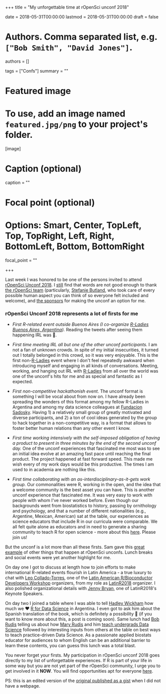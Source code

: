 +++
title = "My unforgettable time at rOpenSci unconf 2018"

date = 2018-05-31T00:00:00
lastmod = 2018-05-31T00:00:00
draft = false

# Authors. Comma separated list, e.g. `["Bob Smith", "David Jones"]`.
authors = []

tags = ["Confs"]
summary = ""

# Featured image
# To use, add an image named `featured.jpg/png` to your project's folder. 
[image]
  # Caption (optional)
  caption = ""

  # Focal point (optional)
  # Options: Smart, Center, TopLeft, Top, TopRight, Left, Right, BottomLeft, Bottom, BottomRight
  focal_point = ""

+++

Last week I was honored to be one of the persons invited to attend [rOpenSci Unconf 2018](http://unconf18.ropensci.org/). I [still](https://twitter.com/_lacion_/status/999320616544092160) find that words are not good enough to thank [the rOpenSci team](https://ropensci.org/about/) (particularly, [Stefanie Butland](https://twitter.com/StefanieButland), who took care of every possible human aspect you can think of so everyone felt included and welcome), and [the sponsors](http://unconf18.ropensci.org/#sponsors) for making the unconf an option for me.

### rOpenSci Unconf 2018 represents a lot of firsts for me 

* _First R-related event outside Buenos Aires (I co-organize [R-Ladies Buenos Aires, Argentina](https://www.meetup.com/rladies-buenos-aires/))._ Reading the tweets after seeing them happening IRL was :100:.

* _First time meeting IRL all but one of the other unconf participants._ I am not a fan of unknown crowds. In spite of my initial insecurities, it turned out I totally belonged in this crowd, so it was very enjoyable. This is the first non-[R-Ladies](https://rladies.org/) event where I don't feel repeatedly awkward when introducing myself and engaging in all kinds of conversations. Meeting, working, and hanging out IRL with [R-Ladies](https://rladies.org/) from all over the world was one of the unconf's hits for me and as special and fantastic as I expected.

* _First non-competitive hackathonish event._ The unconf format is something I will be vocal about from now on. I have already been spreading the wonders of this format among my fellow R-Ladies in Argentina and among my data science colleagues at [Fundacion Sadosky](http://www.fundacionsadosky.org.ar/programas/pcd/). Having 1) a relatively small group of greatly motivated and diverse participants, and 2) a ton of cool ideas generated by the group to hack together in a non-competitive way, is a format that allows to foster better human relations than any other event I know.

* _First time working intensively with the self-imposed obligation of having a product to present in three minutes by the end of the second unconf day._ One of the unconf experiences that fascinated me most was to see an initial idea evolve at an amazing fast pace until reaching the final product. The project happened at fast forward speed. This made me wish every of my work days would be this productive. The times I am used to in academia are nothing like this.

* _First time collaborating with an as-interdisciplinary-as-it-gets work group._ Our commonalities were R, working in the open, and the idea that a welcome community is the best asset you can have. This is another unconf experience that fascinated me. It was very easy to work with people with whom I've never worked before. Even though our backgrounds went from biostatistics to history, passing by ornithology and psychology, and that a number of different nationalities (e.g., Argentine, Mexican, American) sat at the table, our experiences as science educators that include R in our curricula were comparable. We all felt quite alone as educators and in need to generate a sharing community to teach R for open science - more about this [here](https://github.com/ropenscilabs/rOpenSciEd). Please join us!

But the unconf is a lot more than all these firsts. Sam gave this [great example](https://twitter.com/big_bad_sam/status/999283165213540352) of other things that happen at rOpenSci unconfs. Lunch breaks and social events were yet another highlight for me. 

On day one I got to discuss at length how to join efforts to make international R-related events flourish in Latin America - a true luxury to chat with [Leo Collado-Torres](http://lcolladotor.github.io/), one of the [Latin American R/Bioconductor Developers Workshop](http://congresos.nnb.unam.mx/TIB2018/) organizers, from my role as [LatinR2018](http://latin-r.com/en) organizer. I also polished organizational details with [Jenny Bryan](https://twitter.com/JennyBryan), one of LatinR2018's Keynote Speakers.

On day two I joined a table where I was able to tell [Hadley Wickham](https://twitter.com/hadleywickham) how much we :heart: [R for Data Science](http://r4ds.had.co.nz/) in Argentina. I even got to ask him about the Spanish translation of the book, which is definitely a possibility :tada: (if you want to know more about this, a post is coming soon). Same lunch had [Bob Rudis](https://about.me/hrbrmstr) telling us about how [Mary Rudis](https://twitter.com/mrshrbrmstr) and him [teach undergrads Data Science](http://greatbay.edu/courses/certificate-programs/data-practical-data-science) followed by interesting inputs from others at the table on best ways to  teach practice-driven Data Science. As a passionate applied biostats educator for audiences to whom English can be an additional barrier to learn these contents, you can guess this lunch was a total blast.

You never forget your firsts. My participation in rOpenSci unconf 2018 goes directly to my list of unforgettable experiences. If R is part of your life in some way but you are not yet part of the rOpenSci community, I urge you to get involved in it **NOW**. You will find opportunities apt for everyone [here](https://ropensci.org/community/).

PS: this is an edited version of the [original published as a gist](https://gist.github.com/lauracion/ac230372fa10d39e3b8749c9bdd1067e) when I did not have a webpage. 
